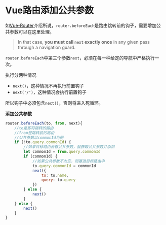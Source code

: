 # Vue路由添加公共参数

如[Vue-Router](https://router.vuejs.org/zh/guide/advanced/navigation-guards.html)介绍所说，`router.beforeEach`是路由跳转前的钩子，需要增加公共参数可以在这里处理。

>  In that case, **you must call `next` exactly once** in any given pass through a navigation guard.

`router.beforeEach`中第三个参数`next`，必须在每一种给定的导航中严格执行一次。

执行分两种情况

- `next()`，这种情况不再执行前置钩子
- `next('/')`，这种情况会执行前置钩子

所以钩子中必须包含`next()`，否则将进入死循环。

**添加公共参数**

```js
router.beforeEach(to, from, next){
    //to是即将跳转的路由
    //from是跳转前的路由
    //公共参数以commonId为例
    if (!to.query.commonId) {
        //如果目标路由没有公共参数，就获取公共参数并添加
        let commonId = from.query.commonId 
        if (commonId) {
            //如果公共参数不为空，则塞进目标路由中
            to.query.commonId = commonId
            next({
                to: to.name,
                query: to.query
            })
        } else {
            next()
        }
   	} else {
        next()
    }
}
```

